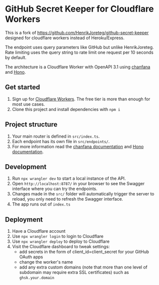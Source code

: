 # GitHub Secret Keeper for Cloudflare Workers

This is a fork of https://github.com/HenrikJoreteg/github-secret-keeper designed for cloudflare workers instead of Heroku/Express.

The endpoint uses query parameters like GitHub but unlike HenrikJoreteg. Rate limiting uses the query string to rate limit one request per 10 seconds by default.

The architecture is a Cloudflare Worker with OpenAPI 3.1 using [chanfana](https://github.com/cloudflare/chanfana) and [Hono](https://github.com/honojs/hono).


## Get started

1. Sign up for [Cloudflare Workers](https://workers.dev). The free tier is more than enough for most use cases.
2. Clone this project and install dependencies with `npm i`

## Project structure

1. Your main router is defined in `src/index.ts`.
2. Each endpoint has its own file in `src/endpoints/`.
3. For more information read the [chanfana documentation](https://chanfana.pages.dev/) and [Hono documentation](https://hono.dev/docs).

## Development

1. Run `npx wrangler dev` to start a local instance of the API.
2. Open `http://localhost:8787/` in your browser to see the Swagger interface where you can try the endpoints.
3. Changes made in the `src/` folder will automatically trigger the server to reload, you only need to refresh the Swagger interface.
4. The app runs out of `index.ts` 

## Deployment

1. Have a Cloudflare account
2. Use `npx wrangler login` to login to Cloudflare
3. Use `npx wrangler deploy` to deploy to Cloudflare
4. Visit the Cloudflare dashboard to tweak settings:
   - add secrets in the form of client_id=client_secret for your GitHub OAuth apps
   - change the worker's name
   - add any extra custom domains (note that more than one level of subdomain may require extra SSL certificates) such as `ghsk.your.domain`
